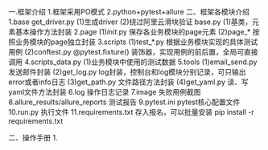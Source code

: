 一.框架介绍
1.框架采用PO模式
2.python+pytest+allure
二、框架各模块介绍
1.base
get_driver.py
(1)生成driver
(2)绕过阿里云滑块验证
base.py
(1)基类，元素基本操作方法封装
2.page
(1)_init_.py
保存各业务模块的page元素
(2)page_*
按照业务模块的page独立封装
3.scripts
(1)test_*.py
根据业务模块实现的具体测试用例
(2)conftest.py
@pytest.fixture() 装饰器，实现用例的前后置，全局可直接调用
4.scripts_data.py
(1)业务模块中使用的测试数据
5.tools
(1)email_send.py
发送邮件封装
(2)get_log.py
log封装，控制台和log模块分别记录，可只输出error或者info日志
(3)get_path.py
文件路径方法封装
(4)get_yaml.py
读、写yaml文件方法封装
6.log
操作日志记录
7.image
失败用例截图
8.allure_results/allure_reports
测试报告
9.pytest.ini
pytest核心配置文件
10.run.py
执行文件
11.requirements.txt
存入报名，可以批量安装 pip install -r requirements.txt

二、操作手册
1.

